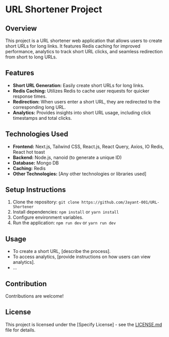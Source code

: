 # URL Shortener Project

## Overview
This project is a URL shortener web application that allows users to create short URLs for long links. It features Redis caching for improved performance, analytics to track short URL clicks, and seamless redirection from short to long URLs.

## Features
- **Short URL Generation:** Easily create short URLs for long links.
- **Redis Caching:** Utilizes Redis to cache user requests for quicker response times.
- **Redirection:** When users enter a short URL, they are redirected to the corresponding long URL.
- **Analytics:** Provides insights into short URL usage, including click timestamps and total clicks.

## Technologies Used
- **Frontend:** Next.js, Tailwind CSS, React.js, React Query, Axios, IO Redis, React hot toast
- **Backend:** Node.js, nanoid (to generate a unique ID)
- **Database:** Mongo DB
- **Caching:** Redis
- **Other Technologies:** [Any other technologies or libraries used]

## Setup Instructions
1. Clone the repository: `git clone https://github.com/Jayant-001/URL-Shortener`
2. Install dependencies: `npm install` or `yarn install`
3. Configure environment variables.
4. Run the application: `npm run dev` or `yarn run dev`

## Usage
- To create a short URL, [describe the process].
- To access analytics, [provide instructions on how users can view analytics].
- ...

## Contribution
Contributions are welcome!

## License
This project is licensed under the [Specify License] - see the [LICENSE.md](LICENSE.md) file for details.
